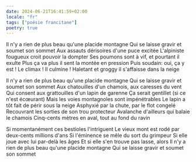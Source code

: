 ```yaml
---
date: 2024-06-21T16:41:59+02:00
locale: "fr"
tags: ["poésie francitane"]
poetry: true
---
```

Il n'y a rien de plus beau qu'une placide montagne
Qui se laisse gravir et soumet son sommet
Aux assauts dérisoires d'une puce excitée
L'alpiniste fougueux croit pouvoir la dompter
Ses poumons sont à vif, et pourtant il exulte
Plus ça va plus il sent la montée en pression
Puis soudain: oui, ça y est ! Le climax ! Il culmine !
Haletant et groggy il s'affaisse dans la neige

Il n'y a rien de plus beau qu'une placide montagne
Qui se laisse gravir et soumet son sommet
Aux chatouilles d'un chamois, aux caresses du vent
Qui consent aux grattouilles d'un lapin de garenne
Ça serait gentillet (si ce n'est écœurant)
Mais les voies montagnoles sont impénétrables
Le lapin a tôt fait de périr sous la neige
Asphyxié par la chute, par le flot congelé
Recouvrant les sorties de son trou protecteur
Avalanche d'ailleurs qui balaie le chamois
Cinq-cents mètres en aval, tout au fond du ravin

Si momentanément ces bestioles l'intriguent
Le vieux mont est rodé par deux-cents millions d'ans
Si l'éminence se mêle du sort du grimpeur
Si elle joue avec lui par-delà les âges
Et si elle s'en trouve pas lasse, alors
Il n'y a rien de plus beau qu'une placide montagne
Qui se laisse gravir et soumet son sommet
